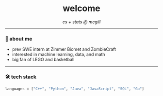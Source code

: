 <h1 align="center">welcome</h1>

<p align="center">
  <i>cs + stats @ mcgill</i>
</p>

---

### 🧠 about me
- prev SWE intern at Zimmer Biomet and ZombieCraft
- interested in machine learning, data, and math
- big fan of LEGO and basketball

---

### 🛠️ tech stack
```python
languages = ["C++", "Python", "Java", "JavaScript", "SQL", "Go"]
